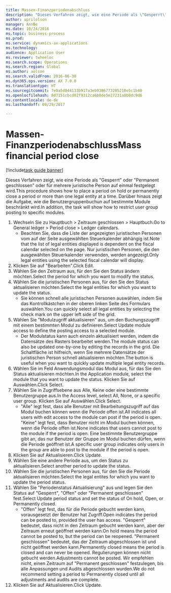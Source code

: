 ```yaml
--- 
title: Massen-Finanzperiodenabschluss
description: "Dieses Verfahren zeigt, wie eine Periode als \"Gesperrt\" oder \"Permanent geschlossen\" oder für mehrere juristische Person auf einmal festgelegt wird."
author: aprilolson
manager: AnnBe
ms.date: 10/24/2016
ms.topic: business-process
ms.prod: 
ms.service: dynamics-ax-applications
ms.technology: 
audience: Application User
ms.reviewer: twheeloc
ms.search.scope: Operations
ms.search.region: Global
ms.author: aolson
ms.search.validFrom: 2016-06-30
ms.dyn365.ops.version: AX 7.0.0
ms.translationtype: HT
ms.sourcegitcommit: 7e0a5d044133b917a3eb9386773205218e5c1b40
ms.openlocfilehash: 8d7151cbcd02f9312ca6b0de5e27231a0b0dc9d6
ms.contentlocale: de-de
ms.lasthandoff: 09/29/2017

---
```

# <a name="mass-financial-period-close"></a><span data-ttu-id="70961-103">Massen-Finanzperiodenabschluss</span><span class="sxs-lookup"><span data-stu-id="70961-103">Mass financial period close</span></span>

[!include[task guide banner](../../includes/task-guide-banner.md)]

<span data-ttu-id="70961-104">Dieses Verfahren zeigt, wie eine Periode als "Gesperrt" oder "Permanent geschlossen" oder für mehrere juristische Person auf einmal festgelegt wird.</span><span class="sxs-lookup"><span data-stu-id="70961-104">This procedure shows how to place a period on hold or permanently close a period or more than one legal entity at a time.</span></span> <span data-ttu-id="70961-105">Darüber hinaus zeigt die Aufgabe, wie die Benutzergruppenbuchun auf bestimmte Module beschränkt wird.</span><span class="sxs-lookup"><span data-stu-id="70961-105">In addition, the task will show how to restrict user group posting to specific modules.</span></span>

1. <span data-ttu-id="70961-106">Wechseln Sie zu Hauptbuch > Zeitraum geschlossen > Hauptbuch.</span><span class="sxs-lookup"><span data-stu-id="70961-106">Go to General ledger > Period close > Ledger calendars.</span></span>
    * <span data-ttu-id="70961-107">Beachten Sie, dass die Liste der angezeigten juristischen Personen vom auf der Seite ausgewählten Steuerkalender abhängig ist.</span><span class="sxs-lookup"><span data-stu-id="70961-107">Note that the list of legal entities displayed is dependent on the fiscal calendar selected on the page.</span></span> <span data-ttu-id="70961-108">Nur juristischen Personen, die den ausgewählten Steuerkalender verwenden, werden angezeigt.</span><span class="sxs-lookup"><span data-stu-id="70961-108">Only legal entities using the selected fiscal calendar will display.</span></span>  
2. <span data-ttu-id="70961-109">Klicken Sie auf "Bearbeiten".</span><span class="sxs-lookup"><span data-stu-id="70961-109">Click Edit.</span></span>
3. <span data-ttu-id="70961-110">Wählen Sie den Zeitraum aus, für den Sie den Status ändern möchten.</span><span class="sxs-lookup"><span data-stu-id="70961-110">Select the period for which you want to modify the status.</span></span>
4. <span data-ttu-id="70961-111">Wählen Sie die juristischen Personen aus, für den Sie den Status aktualisieren möchten.</span><span class="sxs-lookup"><span data-stu-id="70961-111">Select the legal entities for which you want to update the status.</span></span>
    * <span data-ttu-id="70961-112">Sie können schnell alle juristischen Personen auswählen, indem Sie das Kontrollkästchen in der oberen linken Seite des Formulars auswählen.</span><span class="sxs-lookup"><span data-stu-id="70961-112">You can quickly select all legal entities  by selecting the check mark on the upper left side of the grid.</span></span>  
5. <span data-ttu-id="70961-113">Wählen Sie "Modulzugriff aktualisieren" aus, um den Buchungszugriff mit einem bestimmten Modul zu definieren.</span><span class="sxs-lookup"><span data-stu-id="70961-113">Select Update module access to define the posting access to a selected module.</span></span>
    * <span data-ttu-id="70961-114">Der Modulstatus kann auch einzeln aktualisiert werden, indem die Datensätze des Rasters bearbeitet werden.</span><span class="sxs-lookup"><span data-stu-id="70961-114">The module status can also be updated one-by-one by editing the records in the grid.</span></span> <span data-ttu-id="70961-115">Die Schaltfläche ist hilfreich, wenn Sie mehrere Datensätze der juristischen Person schnell aktualisieren möchten.</span><span class="sxs-lookup"><span data-stu-id="70961-115">The button is useful when you want to quickly update multiple legal entity records.</span></span>  
6. <span data-ttu-id="70961-116">Wählen Sie im Feld Anwendungsmodul das Modul aus, für das Sie den Status aktualisieren möchten.</span><span class="sxs-lookup"><span data-stu-id="70961-116">In the Application module, select the module that you want to update the status.</span></span> <span data-ttu-id="70961-117">Klicken Sie auf Auswählen.</span><span class="sxs-lookup"><span data-stu-id="70961-117">Click Select.</span></span>
7. <span data-ttu-id="70961-118">Wählen Sie in Zugriffsebene aus Alle, Keine oder eine bestimmte Benutzergruppe aus.</span><span class="sxs-lookup"><span data-stu-id="70961-118">In the Access level, select All, None, or a specific user group.</span></span> <span data-ttu-id="70961-119">Klicken Sie auf Auswählen.</span><span class="sxs-lookup"><span data-stu-id="70961-119">Click Select.</span></span>
    * <span data-ttu-id="70961-120">"Alle" legt fest, dass alle Benutzer mit Bearbeitungszugriff auf das Modul buchen können wenn die Periode offen ist.</span><span class="sxs-lookup"><span data-stu-id="70961-120">All indicates all users with edit access to the module can post if the period is open.</span></span> <span data-ttu-id="70961-121">"Keine" legt fest, dass Benutzer nicht im Modul buchen können, wenn die Periode offen ist.</span><span class="sxs-lookup"><span data-stu-id="70961-121">None indicates that users cannot post to the module if the period is open.</span></span> <span data-ttu-id="70961-122">Eine bestimmte Benutzergruppe gibt an, das nur Benutzer der Gruppe im Modul buchen dürfen, wenn die Periode geöffnet ist.</span><span class="sxs-lookup"><span data-stu-id="70961-122">A specific user group indicates only users in the group are able to post to the module if the period is open.</span></span>  
8. <span data-ttu-id="70961-123">Klicken Sie auf Aktualisieren.</span><span class="sxs-lookup"><span data-stu-id="70961-123">Click Update.</span></span>
9. <span data-ttu-id="70961-124">Wählen Sie eine andere Periode aus, um den Status zu aktualisieren.</span><span class="sxs-lookup"><span data-stu-id="70961-124">Select another period to update the status.</span></span>
10. <span data-ttu-id="70961-125">Wählen Sie die juristischen Personen aus, für den Sie die Periode aktualisieren möchten.</span><span class="sxs-lookup"><span data-stu-id="70961-125">Select the legal entites for which you want to update the period status.</span></span>
11. <span data-ttu-id="70961-126">Wählen Sie "Periodenstatus Aktualisierung" aus und legen Sie den Status auf "Gesperrt", "Offen" oder "Permanent geschlossen" fest.</span><span class="sxs-lookup"><span data-stu-id="70961-126">Select Update period status and set the status of On hold, Open, or Permanently closed.</span></span>
    * <span data-ttu-id="70961-127">"Offen" legt fest, das für die Periode gebucht werden kann, vorausgesetzt der Benutzer hat Zugriff.</span><span class="sxs-lookup"><span data-stu-id="70961-127">Open indicates the period can be posted to, provided the user has access.</span></span> <span data-ttu-id="70961-128">"Gesperrt" bedeutet, dass nicht in den Zeitraum gebucht werden kann, aber der Zeitraum erneut geöffnet werden kann.</span><span class="sxs-lookup"><span data-stu-id="70961-128">On hold means the period cannot be posted to, but the period can be reopened.</span></span> <span data-ttu-id="70961-129">"Permanent geschlossen" bedeutet, das der Zeitraum abgeschlossen ist und nicht geöffnet werden kann.</span><span class="sxs-lookup"><span data-stu-id="70961-129">Permanently closed means the period is closed and can never be opened.</span></span> <span data-ttu-id="70961-130">Regulierungen können nicht gebucht werden.</span><span class="sxs-lookup"><span data-stu-id="70961-130">Adjustments cannot be posted.</span></span> <span data-ttu-id="70961-131">Wir empfehlen nicht, einen Zeitraum auf "Permanent geschlossen" festzulegen, bis alle Anpassungen und Audits abgeschlossen wurden.</span><span class="sxs-lookup"><span data-stu-id="70961-131">We do not recommend setting a period to Permanently closed until all adjustments and audits are complete.</span></span>  
12. <span data-ttu-id="70961-132">Klicken Sie auf Aktualisieren.</span><span class="sxs-lookup"><span data-stu-id="70961-132">Click Update.</span></span>


